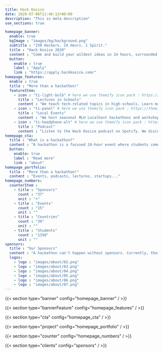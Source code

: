 ```yaml
---
title: Hack Kosice
date: 2020-07-06T11:46:13+00:00
description: "This is meta description"
use_sections: true

homepage_banner:
  enable: true
  bgImage : "images/bg/background.png"
  subtitle : "250 Hackers. 24 Hours. 1 Spirit."
  title : "Hack Kosice 2020"
  content : "Come and build your wildest ideas in 24 hours, surrounded with great designers, <br/>entrepreneurs, ideators and free food."
  button:
    enable : true
    label : "Apply"
    link : "https://apply.hackkosice.com/"
homepage_features:
  enable : true
  title : "More than a hackathon!"
  featureItem:
    - icon : "ti-light-bulb" # here we use themify icon pack : https://themify.me/themify-icons
      title : "Lectures in Schools"
      content : "We teach tech-related topics in high-schools. Learn more."
    - icon : "ti-panel" # here we use themify icon pack : https://themify.me/themify-icons
      title : "Local Events"
      content : "We host seasonal MLH Localhost hackathons and workshops."
    - icon : "ti-headphone-alt" # here we use themify icon pack : https://themify.me/themify-icons
      title : "Podcast"
      content : "Listen to the Hack Kosice podcast on Spotify. We discuss tech and interview motivating entrepreneurs."
homepage_cta:
  title : "What is a hackathon?"
  content : "A hackathon is a focused 24-hour event where students come together in small teams to share ideas and build something new and exciting, alongside a whole bunch of like-minded people. You learn immensely with the help of mentors, interact with companies and have fun! Hackathons are very beginner friendly!"
  button:
    enable: true
    label : "Read more"
    link : "about"
homepage_portfolio:
  title : "More than a hackathon!"
  content : "Events, podcasts, lectures, startups..."
homepage_numbers:
  counterItem :
    - title : "Sponsors"
      count : "37"
      unit : "+"
    - title : "Events"
      count : "15"
      unit : ""
    - title : "Countries"
      count : "39"
      unit : ""
    - title : "Students"
      count : "1350"
      unit : ""
sponsors:
  title : "Our Sponsors"
  content : "A hackathon can't happen without sponsors. Currently, these companies Sponsor us."
  logos:
    - logo : "images/about/02.png"
    - logo : "images/about/03.png"
    - logo : "images/about/04.png"
    - logo : "images/about/05.png"
    - logo : "images/about/06.png"
    - logo : "images/about/07.png"
---
```


{{< section type="banner" config="homepage_banner" / >}}

{{< section type="bannerFeature" config="homepage_features" / >}}

{{< section type="cta" config="homepage_cta" / >}}

{{< section type="project" config="homepage_portfolio" / >}}

{{< section type="counter" config="homepage_numbers" / >}}

{{< section type="clients" config="sponsors" / >}}
